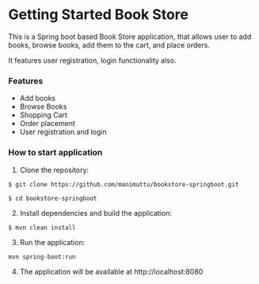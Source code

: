 # Getting Started Book Store

This is a Spring boot based Book Store application,
that allows user to add books, browse books, add them to the cart,
and place orders.

It features user registration, login functionality also.

### Features
* Add books
* Browse Books
* Shopping Cart
* Order placement
* User registration and login

### How to start application
1. Clone the repository:
```
$ git clone https://github.com/manimuttu/bookstore-springboot.git

$ cd bookstore-springboot
```
2. Install dependencies and build the application:
```
$ mvn clean install
```

3. Run the application:

```
mvn spring-boot:run
```
4. The application will be available at http://localhost:8080